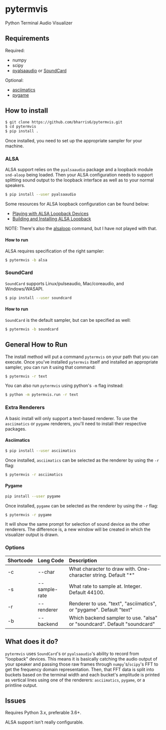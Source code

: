 # pytermvis
Python Terminal Audio Visualizer

## Requirements

Required:

* numpy
* scipy
* [pyalsaaudio](https://github.com/larsimmisch/pyalsaaudio) or [SoundCard](https://github.com/bastibe/SoundCard)


Optional:

* [asciimatics](https://github.com/peterbrittain/asciimatics)
* [pygame](https://www.pygame.org/)


## How to install

```sh
$ git clone https://github.com/bharris6/pytermvis.git
$ cd pytermvis
$ pip install .
```

Once installed, you need to set up the appropriate sampler for your machine.

### ALSA

ALSA support relies on the `pyalsaaudio` package and a loopback module `snd-aloop` being loaded.  Then your ALSA configuration needs to support splitting sound output to the loopback interface as well as to your normal speakers.

```sh
$ pip install --user pyalsaaudio
```

Some resources for ALSA loopback configuration can be found below:

* [Playing with ALSA Loopback Devices](https://sysplay.in/blog/linux/2019/06/playing-with-alsa-loopback-devices/)
* [Building and Installing ALSA Loopback](http://confoundedtech.blogspot.com/2012/08/building-installing-alsa-loopback.html)

NOTE: There's also the [alsaloop](http://manpages.ubuntu.com/manpages/bionic/man1/alsaloop.1.html) command, but I have not played with that.  

#### How to run

ALSA requires specification of the right sampler:

```sh
$ pytermvis -b alsa
```

### SoundCard

`SoundCard` supports Linux/pulseaudio, Mac/coreaudio, and Windows/WASAPI.

```sh
$ pip install --user soundcard
```

#### How to run

`SoundCard` is the default sampler, but can be specified as well:

```sh
$ pytermvis -b soundcard
```

## General How to Run

The install method will put a command `pytermvis` on your path that you can execute.  Once you've installed `pytermvis` itself and installed an appropriate sampler, you can run it using that command:

```sh
$ pytermvis -r text
```

You can also run `pytermvis` using python's `-m` flag instead:

```sh
$ python -m pytermvis.run -r text
```

### Extra Renderers

A basic install will only support a text-based renderer.  To use the `asciimatics` or `pygame` renderers, you'll need to install their respective packages.

#### Asciimatics

```sh
$ pip install --user asciimatics
```

Once installed, `asciimatics` can be selected as the renderer by using the `-r` flag:

```sh
$ pytermvis -r asciimatics
```

#### Pygame

```sh
pip install --user pygame
``` 

Once installed, `pygame` can be selected as the renderer by using the `-r` flag:

```sh
$ pytermvis -r pygame
```

It will show the same prompt for selection of sound device as the other renderers.  The difference is, a new window will be created in which the visualizer output is drawn.  

### Options

| Shortcode | Long Code | Description |
|:----------|:----------|:------------|
| -c        | --char    | What character to draw with.  One-character string. Default "\*" |
| -s        | --sample-rate | What rate to sample at.  Integer.  Default 44100. |
| -r        | --renderer | Renderer to use.  "text", "asciimatics", or "pygame".  Default "text" |
| -b        | --backend | Which backend sampler to use.  "alsa" or "soundcard".  Default "soundcard" |

## What does it do?

`pytermvis` uses `SoundCard`'s or `pyalsaaudio`'s ability to record from "loopback" devices.  This means it is basically catching the audio output of your speaker and passing those raw frames through `numpy`'s/`scipy`'s FFT to get the frequency domain representation.  Then, that FFT data is split into buckets based on the terminal width and each bucket's amplitude is printed as vertical lines using one of the renderers: `asciimatics`, `pygame`, or a printline output.

## Issues 

Requires Python 3.x, preferable 3.6+.

ALSA support isn't really configurable.  
